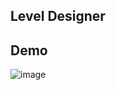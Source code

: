 ## Level Designer
## Demo
![image](https://github.com/user-attachments/assets/38d7dad1-04d8-419d-a0e1-6187151af499)
